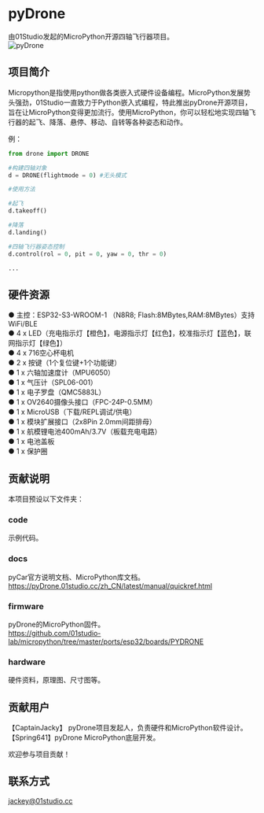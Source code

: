 # pyDrone
由01Studio发起的MicroPython开源四轴飞行器项目。  
![pyDrone](https://www.01studio.cc/data/picture/pyDrone.jpg)

## 项目简介
Micropython是指使用python做各类嵌入式硬件设备编程。MicroPython发展势头强劲，01Studio一直致力于Python嵌入式编程，特此推出pyDrone开源项目，旨在让MicroPython变得更加流行。使用MicroPython，你可以轻松地实现四轴飞行器的起飞、降落、悬停、移动、自转等各种姿态和动作。

例：
```python
from drone import DRONE

#构建四轴对象
d = DRONE(flightmode = 0) #无头模式

#使用方法

#起飞
d.takeoff()

#降落
d.landing()

#四轴飞行器姿态控制
d.control(rol = 0, pit = 0, yaw = 0, thr = 0)

...
```

## 硬件资源
● 主控：ESP32-S3-WROOM-1 （N8R8; Flash:8MBytes,RAM:8MBytes）支持WiFi/BLE  
● 4 x LED（充电指示灯【橙色】，电源指示灯【红色】，校准指示灯【蓝色】，联网指示灯【绿色】）  
● 4 x 716空心杯电机  
● 2 x 按键（1个复位键+1个功能键）  
● 1 x 六轴加速度计（MPU6050）  
● 1 x 气压计（SPL06-001）  
● 1 x 电子罗盘（QMC5883L）  
● 1 x OV2640摄像头接口（FPC-24P-0.5MM）  
● 1 x MicroUSB（下载/REPL调试/供电）  
● 1 x 模块扩展接口（2x8Pin 2.0mm间距排母）  
● 1 x 航模锂电池400mAh/3.7V（板载充电电路）  
● 1 x 电池盖板  
● 1 x 保护圈      

## 贡献说明
本项目预设以下文件夹：

### code
示例代码。

### docs
pyCar官方说明文档、MicroPython库文档。  
https://pyDrone.01studio.cc/zh_CN/latest/manual/quickref.html

### firmware
pyDrone的MicroPython固件。  
https://github.com/01studio-lab/micropython/tree/master/ports/esp32/boards/PYDRONE

### hardware
硬件资料，原理图、尺寸图等。

## 贡献用户
【CaptainJacky】 pyDrone项目发起人，负责硬件和MicroPython软件设计。    
【Spring641】pyDrone MicroPython底层开发。    

欢迎参与项目贡献！

## 联系方式
jackey@01studio.cc